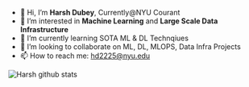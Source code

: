 - 👋 Hi, I’m **Harsh Dubey**, Currently@NYU Courant
- 👀 I’m interested in **Machine Learning** and **Large Scale Data Infrastructure**
- 🌱 I’m currently learning SOTA ML & DL Technqiues
- 💞️ I’m looking to collaborate on ML, DL, MLOPS, Data Infra Projects
- 📫 How to reach me: hd2225@nyu.edu

![Harsh github stats](https://github-readme-stats.vercel.app/api?username=hardy30894)
<!---
hardy30894/hardy30894 is a ✨ special ✨ repository because its `README.md` (this file) appears on your GitHub profile.
You can click the Preview link to take a look at your changes.
--->
